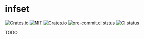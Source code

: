 # infset

[![Crates.io](https://img.shields.io/crates/v/infset.svg)](https://crates.io/crates/infset)
[![MIT](https://img.shields.io/badge/license-MIT-blue.svg)](https://github.com/Possseidon/infset/blob/main/LICENSE)
[![Crates.io](https://img.shields.io/crates/d/infset.svg)](https://crates.io/crates/infset)
[![pre-commit.ci status](https://results.pre-commit.ci/badge/github/Possseidon/infset/main.svg)](https://results.pre-commit.ci/latest/github/Possseidon/infset/main)
[![CI status](https://github.com/Possseidon/infset/actions/workflows/ci.yml/badge.svg)](https://github.com/Possseidon/infset/actions/workflows/ci.yml?query=branch%3Amain+)

TODO
